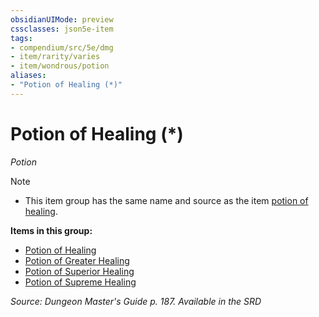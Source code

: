 ```yaml
---
obsidianUIMode: preview
cssclasses: json5e-item
tags:
- compendium/src/5e/dmg
- item/rarity/varies
- item/wondrous/potion
aliases: 
- "Potion of Healing (*)"
---
```

# Potion of Healing (*)
*Potion*  


> [!note]
> * This item group has the same name and source as the item [potion of healing](2-Mechanics/CLI/items/potion-of-healing.md).

**Items in this group:**

- [Potion of Healing](2-Mechanics/CLI/items/potion-of-healing.md)
- [Potion of Greater Healing](2-Mechanics/CLI/items/potion-of-greater-healing.md)
- [Potion of Superior Healing](2-Mechanics/CLI/items/potion-of-superior-healing.md)
- [Potion of Supreme Healing](2-Mechanics/CLI/items/potion-of-supreme-healing.md)

*Source: Dungeon Master's Guide p. 187. Available in the <span title='Systems Reference Document (5.1)'>SRD</span>*